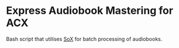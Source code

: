 # Express Audiobook Mastering for ACX

Bash script that utilises [SoX](http://sox.sourceforge.net) for batch processing of audiobooks.

